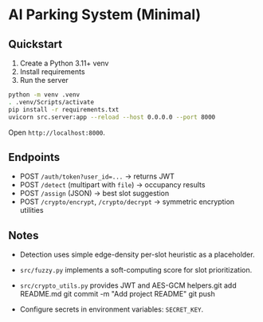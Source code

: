 # AI Parking System (Minimal)

## Quickstart

1. Create a Python 3.11+ venv
2. Install requirements
3. Run the server

```bash
python -m venv .venv
. .venv/Scripts/activate
pip install -r requirements.txt
uvicorn src.server:app --reload --host 0.0.0.0 --port 8000
```

Open `http://localhost:8000`.

## Endpoints
- POST `/auth/token?user_id=...` → returns JWT
- POST `/detect` (multipart with `file`) → occupancy results
- POST `/assign` (JSON) → best slot suggestion
- POST `/crypto/encrypt`, `/crypto/decrypt` → symmetric encryption utilities

## Notes
- Detection uses simple edge-density per-slot heuristic as a placeholder.
- `src/fuzzy.py` implements a soft-computing score for slot prioritization.
- `src/crypto_utils.py` provides JWT and AES-GCM helpers.git add README.md
git commit -m "Add project README"
git push

- Configure secrets in environment variables: `SECRET_KEY`.

